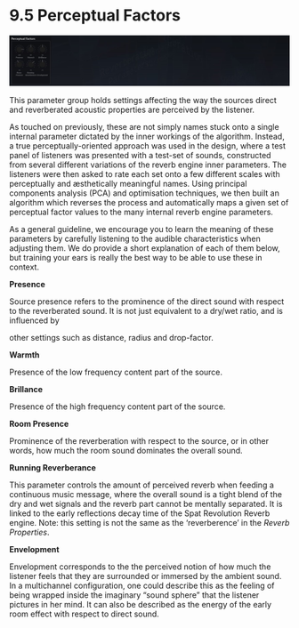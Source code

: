 # 9.5 Perceptual Factors

![](../include/SpatRevolution_UserGuide_-170.jpg)

This parameter group holds settings affecting the way the sources direct and reverberated acoustic properties are perceived by the listener.

As touched on previously, these are not simply names stuck onto a single internal
parameter dictated by the inner workings of the algorithm. Instead, a true perceptually-oriented approach was used in the design, where a test panel of listeners
was presented with a test-set of sounds, constructed from several different variations of the reverb engine inner parameters. The listeners were then asked to rate
each set onto a few different scales with perceptually and æsthetically meaningful
names. Using principal components analysis (PCA) and optimisation techniques,
we then built an algorithm which reverses the process and automatically maps a
given set of perceptual factor values to the many internal reverb engine parameters.

As a general guideline, we encourage you to learn the meaning of these parameters by carefully listening to the audible characteristics when adjusting them. We
do provide a short explanation of each of them below, but training your ears is really the best way to be able to use these in context.

**Presence**

Source presence refers to the prominence of the direct sound with respect to the
reverberated sound. It is not just equivalent to a dry/wet ratio, and is influenced by


other settings such as distance, radius and drop-factor.

**Warmth**

Presence of the low frequency content part of the source.

**Brillance**

Presence of the high frequency content part of the source.

**Room Presence**

Prominence of the reverberation with respect to the source, or in other words, how
much the room sound dominates the overall sound.

**Running Reverberance**

This parameter controls the amount of perceived reverb when feeding a continuous music message, where the overall sound is a tight blend of the dry and wet
signals and the reverb part cannot be mentally separated. It is linked to the early
reflections decay time of the Spat Revolution Reverb engine. Note: this setting is
not the same as the ‘reverberence’ in the _Reverb Properties_.

**Envelopment**

Envelopment corresponds to the the perceived notion of how much the listener
feels that they are surrounded or immersed by the ambient sound. In a multichannel configuration, one could describe this as the feeling of being wrapped inside
the imaginary “sound sphere” that the listener pictures in her mind. It can also be
described as the energy of the early room effect with respect to direct sound.

